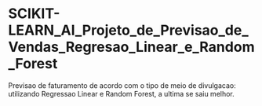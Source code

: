 # SCIKIT-LEARN_AI_Projeto_de_Previsao_de_Vendas_Regresao_Linear_e_Random_Forest
Previsao de faturamento de acordo com o tipo de meio de divulgacao: utilizando Regressao Linear e Random Forest, a ultima se saiu melhor.
